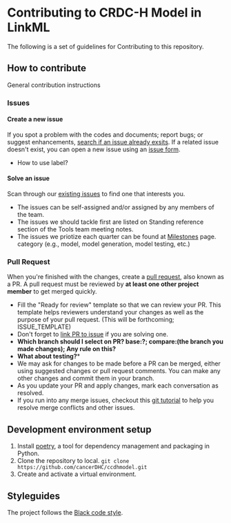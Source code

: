 # Contributing to CRDC-H Model in LinkML

The following is a set of guidelines for Contributing to this repository.

## How to contribute

General contribution instructions

### Issues

#### Create a new issue

If you spot a problem with the codes and documents; report bugs; or suggest enhancements, [search if an issue already exsits](https://docs.github.com/en/github/searching-for-information-on-github/searching-on-github/searching-issues-and-pull-requests#search-by-the-title-body-or-comments). If a related issue doesn't exist, you can open a new issue using an [issue form](https://github.com/cancerDHC/ccdhmodel/issues/new/choose).

* How to use label?

#### Solve an issue

Scan through our [existing issues](https://github.com/cancerDHC/ccdhmodel/issues) to find one that interests you.

* The issues can be self-assigned and/or assigned by any members of the team.
* The issues we should tackle first are listed on Standing reference section of the Tools team meeting notes.
* The issues we priotize each quarter can be found at [Milestones](https://github.com/cancerDHC/ccdhmodel/milestones) page. category (e.g., model, model generation, model testing, etc.)

### Pull Request

When you're finished with the changes, create a [pull request](https://docs.github.com/en/github/collaborating-with-pull-requests/proposing-changes-to-your-work-with-pull-requests/about-pull-requests), also known as a  PR.
A pull request must be reviewed by **at least one other project member** to get merged quickly.

* Fill the "Ready for review" template so that we can review your PR. This template helps reviewers understand your changes as well as the purpose of your pull request. (This will be forthcoming; ISSUE_TEMPLATE)
* Don't forget to [link PR to issue](https://docs.github.com/en/issues/tracking-your-work-with-issues/linking-a-pull-request-to-an-issue) if you are solving one.
* **Which branch should I select on PR? base:?; compare:(the branch you made changes); Any rule on this?**
* **What about testing?***
* We may ask for changes to be made before a PR can be merged, either using suggested changes or pull request comments. You can make any other changes and commit them in your branch.
* As you update your PR and apply changes, mark each conversation as resolved.
* If you run into any merge issues, checkout this [git tutorial](https://lab.github.com/githubtraining/managing-merge-conflicts) to help you resolve merge conflicts and other issues.

## Development environment setup

1. Install [poetry](https://python-poetry.org/docs/), a tool for dependency management and packaging in Python.
2. Clone the repository to local.
`git clone https://github.com/cancerDHC/ccdhmodel.git`
3. Create and activate a virtual environment.

## Styleguides

The project follows the [Black code style](https://black.readthedocs.io/en/stable/the_black_code_style/index.html).
